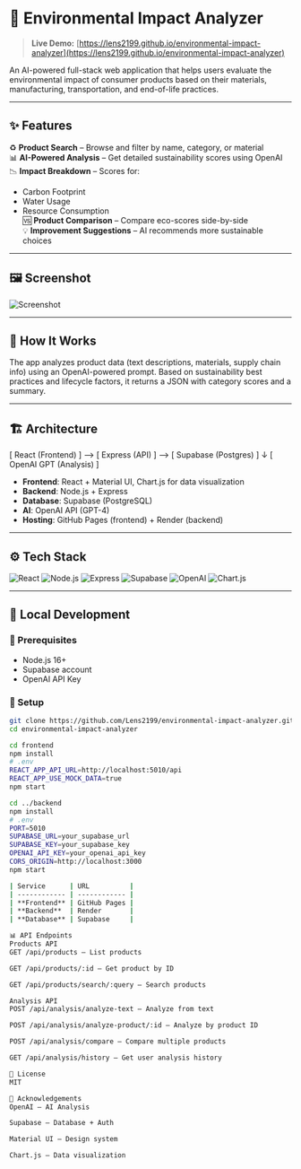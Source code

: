 # 🌿 Environmental Impact Analyzer

> **Live Demo:** [https://lens2199.github.io/environmental-impact-analyzer](https://lens2199.github.io/environmental-impact-analyzer)

An AI-powered full-stack web application that helps users evaluate the environmental impact of consumer products based on their materials, manufacturing, transportation, and end-of-life practices.

---

## ✨ Features

♻️ **Product Search** – Browse and filter by name, category, or material  
📊 **AI-Powered Analysis** – Get detailed sustainability scores using OpenAI  
📉 **Impact Breakdown** – Scores for:
- Carbon Footprint  
- Water Usage  
- Resource Consumption  
🆚 **Product Comparison** – Compare eco-scores side-by-side  
💡 **Improvement Suggestions** – AI recommends more sustainable choices  

---

## 🖼️ Screenshot

![Screenshot](https://user-images.githubusercontent.com/your-screenshot-placeholder.png)

---

## 🧠 How It Works

The app analyzes product data (text descriptions, materials, supply chain info) using an OpenAI-powered prompt. Based on sustainability best practices and lifecycle factors, it returns a JSON with category scores and a summary.

---

## 🏗️ Architecture


[ React (Frontend) ] --> [ Express (API) ] --> [ Supabase (Postgres) ]
↓
[ OpenAI GPT (Analysis) ]


- **Frontend**: React + Material UI, Chart.js for data visualization
- **Backend**: Node.js + Express
- **Database**: Supabase (PostgreSQL)
- **AI**: OpenAI API (GPT-4)
- **Hosting**: GitHub Pages (frontend) + Render (backend)

---

## ⚙️ Tech Stack

![React](https://img.shields.io/badge/React-20232A?style=for-the-badge&logo=react)
![Node.js](https://img.shields.io/badge/Node.js-339933?style=for-the-badge&logo=nodedotjs)
![Express](https://img.shields.io/badge/Express.js-000000?style=for-the-badge&logo=express)
![Supabase](https://img.shields.io/badge/Supabase-3ECF8E?style=for-the-badge&logo=supabase)
![OpenAI](https://img.shields.io/badge/OpenAI-412991?style=for-the-badge&logo=openai)
![Chart.js](https://img.shields.io/badge/Chart.js-F5788D?style=for-the-badge&logo=chartdotjs)

---

## 🧪 Local Development

### 🔧 Prerequisites
- Node.js 16+
- Supabase account
- OpenAI API Key

### 🚀 Setup

```bash
git clone https://github.com/Lens2199/environmental-impact-analyzer.git
cd environmental-impact-analyzer

cd frontend
npm install
# .env
REACT_APP_API_URL=http://localhost:5010/api
REACT_APP_USE_MOCK_DATA=true
npm start

cd ../backend
npm install
# .env
PORT=5010
SUPABASE_URL=your_supabase_url
SUPABASE_KEY=your_supabase_key
OPENAI_API_KEY=your_openai_api_key
CORS_ORIGIN=http://localhost:3000
npm start

| Service      | URL          |
| ------------ | ------------ |
| **Frontend** | GitHub Pages |
| **Backend**  | Render       |
| **Database** | Supabase     |

📊 API Endpoints
Products API
GET /api/products – List products

GET /api/products/:id – Get product by ID

GET /api/products/search/:query – Search products

Analysis API
POST /api/analysis/analyze-text – Analyze from text

POST /api/analysis/analyze-product/:id – Analyze by product ID

POST /api/analysis/compare – Compare multiple products

GET /api/analysis/history – Get user analysis history

📝 License
MIT

🙏 Acknowledgements
OpenAI – AI Analysis

Supabase – Database + Auth

Material UI – Design system

Chart.js – Data visualization

